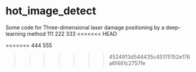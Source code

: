 # hot_image_detect
Some code for Three-dimensional laser damage positioning by a deep-learning method
111
222
333
<<<<<<< HEAD

=======
444
555
>>>>>>> 4524913d544435c45175152e176a6f461c2757fe
